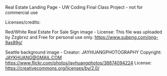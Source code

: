 Real Estate Landing Page - UW Coding Final Class Project - not for commercial use

Licenses/credits:

Red/White Real Estate For Sale Sign image - License: This file was uploaded by Zzgbrxz and Free for personal use only. https://www.subpng.com/png-9as89g/

Seattle background image - Creator: JAYHUANGPHOTOGRAPHY Copyright: JAYKHUANG@GMAIL.COM https://www.flickr.com/photos/jayhuangphotos/38874094224 License: https://creativecommons.org/licenses/by/2.0/ 

